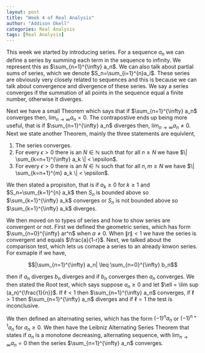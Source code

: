 ```yaml
---
layout: post
title: "Week 4 of Real Analysis"
author: "Addison Okell"
categories: Real Analysis
tags: [Real Analysis]
---
```

This week we started by introducing series. For a sequence $a_n$ we can define a series by summing each term in the sequence to infinity. We represent this as 
$\sum_{n=1}^{\infty} a_n$. We can also talk about partial sums of series, which we denote $S_n=\sum_{i=1}^{n}a_i$. These series are obviously very closely related to sequences and this is because we can talk about convergence and divergence of these series. We say a series converges if the summation of all points in the sequence equal a finite number, otherwise it diverges. 

Next we have a small Theorem which says that if $\sum_{n=1}^{\infty} a_n$ converges then, $\lim_{n \to \infty} a_n=0$. The contrapostive ends up being more useful, that is if $\sum_{n=1}^{\infty} a_n$ diverges then, $\lim_{n \to \infty} a_n \neq 0$. Next we state another Theorem, mainly the three statements are equivlent,

1. The series converges.
2. For every $\epsilon > 0$ there is an $N \in \mathbb{N}$ such that for all $n \geq N$ we have $\| \sum_{k=n+1}^{\infty} a_k \| < \epsilon$.
3. For every $\epsilon > 0$ there is an $N \in \mathbb{N}$ such that for all $n,m \geq N$ we have $\| \sum_{k=n+1}^{m} a_k \| < \epsilon$.

We then stated a propisiton, that is if $a_k \geq 0$ for $k \geq 1$ and $S_n=\sum_{k=1}^{n} a_k$ then $S_n$ is bounded above so $\sum_{k=1}^{\infty} a_k$ converges or $S_n$ is not bounded above so $\sum_{k=1}^{\infty} a_k$ diverges.

We then moved on to types of series and how to show series are convergent or not. First we defined the geometric series, which has form $\sum_{n=0}^{\infty} ar^n$ when $a \neq 0$. When $\|r\|<1$ we have the series is convergent and equals $\frac{a}{1-r}$. Next, we talked about the comparison test, which lets us comape a series to an already knwon series. For exmaple if we have,

$$|\sum_{n=1}^{\infty} a_n| \leq \sum_{n=0}^{\infty} b_n$$

then if $a_n$ diverges $b_n$ diverges and if $b_n$ converges then $a_n$ converges. We then stated the Root test, which says suppose $a_n \geq 0$ and let $\ell = \lim sup (a_n)^{\frac{1}{n}}$. If $\ell < 1$ then $\sum_{n=1}^{\infty} a_n$ converges, if $\ell > 1$ then $\sum_{n=1}^{\infty} a_n$ diverges and if $\ell = 1$ the test is inconclusive. 

We then defined an alternating series, which has the form $(-1)^na_n$ or $(-1)^{n+1}a_n$ for $a_n \geq 0$. We then have the Leibniz Alternating Series Theorem that states if $a_n$ is a monotone decreasing, alternating sequence, with $\lim_{n \to \infty} a_n =0$ then the series $\sum_{n=1}^{\infty} a_n$ converges.

